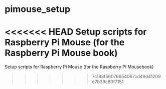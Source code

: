 # pimouse_setup
<<<<<<< HEAD
Setup scripts for Raspberry Pi Mouse (for the Raspberry Pi Mouse book)
=======
Setup scripts for Raspberry Pi Mouse (for the Raspberry Pi Mousebook)
>>>>>>> 7c188f56076654067cd49d41209e7b39c80f7151
